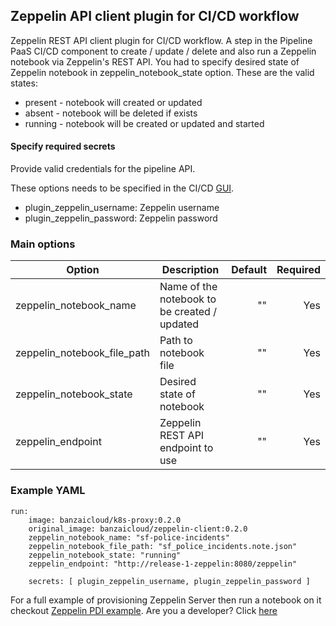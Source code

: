 
## Zeppelin API client plugin for CI/CD workflow

Zeppelin REST API client plugin for CI/CD workflow. A step in the Pipeline PaaS CI/CD component to create / update / delete and also run a Zeppelin notebook via Zeppelin's REST API.
You had to specify desired state of Zeppelin notebook in zeppelin_notebook_state option.
These are the valid states:

- present - notebook will created or updated
- absent - notebook will be deleted if exists
- running - notebook will be created or updated and started

#### Specify required secrets

Provide valid credentials for the pipeline API.

These options needs to be specified in the CI/CD [GUI](https://github.com/banzaicloud/pipeline/blob/master/docs/pipeline-howto.md#cicd-secrets).

* plugin_zeppelin_username: Zeppelin username
* plugin_zeppelin_password: Zeppelin password

### Main options

| Option                       | Description                                    | Default  | Required |
| -------------                | -----------------------                        | --------:| --------:|
| zeppelin_notebook_name       | Name of the notebook to be created / updated   | ""       | Yes       |
| zeppelin_notebook_file_path  | Path to notebook file                          | ""       | Yes       |
| zeppelin_notebook_state      | Desired state of notebook                      | ""       | Yes       |
| zeppelin_endpoint            | Zeppelin REST API endpoint to use              | ""       | Yes       |

### Example YAML

```
run:
    image: banzaicloud/k8s-proxy:0.2.0
    original_image: banzaicloud/zeppelin-client:0.2.0
    zeppelin_notebook_name: "sf-police-incidents"
    zeppelin_notebook_file_path: "sf_police_incidents.note.json"
    zeppelin_notebook_state: "running"
    zeppelin_endpoint: "http://release-1-zeppelin:8080/zeppelin"

    secrets: [ plugin_zeppelin_username, plugin_zeppelin_password ]
```

For a full example of provisioning Zeppelin Server then run a notebook on it checkout [Zeppelin PDI example](https://github.com/banzaicloud/zeppelin-pdi-example).
Are you a developer? Click [here](dev.md)
